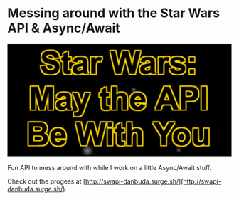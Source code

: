 # Messing around with the Star Wars API & Async/Await

<kbd>![Image](swapi.png)</kbd>

Fun API to mess around with while I work on a little Async/Await stuff.

Check out the progess at [http://swapi-danbuda.surge.sh/](http://swapi-danbuda.surge.sh/).